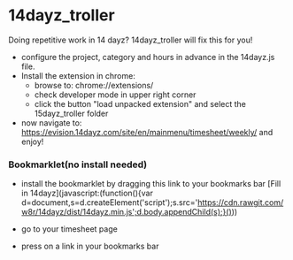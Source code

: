 14dayz_troller
==============

Doing repetitive work in 14 dayz?
14dayz_troller will fix this for you!


+ configure the project, category and hours in advance in the 14dayz.js file.
+ Install the extension in chrome:
  - browse to: chrome://extensions/
  - check developer mode in upper right corner
  - click the button "load unpacked extension" and select the 15dayz_troller folder
+ now navigate to: https://evision.14dayz.com/site/en/mainmenu/timesheet/weekly/ and enjoy!

### Bookmarklet(no install needed)

+ install the bookmarklet by dragging this link to your bookmarks bar
[Fill in 14dayz](javascript:(function(){var d=document,s=d.createElement('script');s.src='https://cdn.rawgit.com/w8r/14dayz/dist/14dayz.min.js';d.body.appendChild(s);}()))

+ go to your timesheet page
+ press on a link in your bookmarks bar
